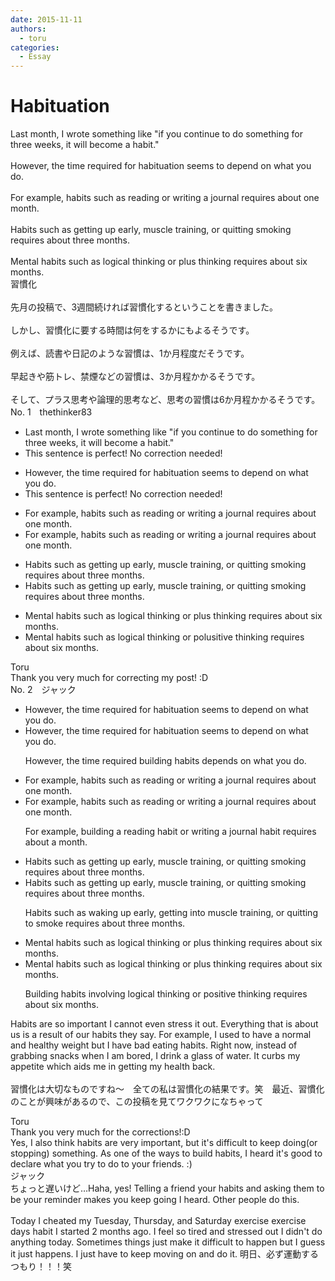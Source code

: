 ```yaml
---
date: 2015-11-11
authors:
  - toru
categories:
  - Essay
---
```


<h1 id="subject_show">Habituation</h1>
<div class="date" hidden>Nov 11, 2015 11:20</div>
<div id="post"><div id="body_show_ori">
Last month, I wrote something like "if you continue to do something for three weeks, it will become a habit."<br/><br/>However, the time required for habituation seems to depend on what you do.<br/><br/>For example, habits such as reading or writing a journal requires about one month.<br/><br/>Habits such as getting up early, muscle training, or quitting smoking requires about three months.<br/><br/>Mental habits such as logical thinking or plus thinking requires about six months.
</div></div>

<!-- more -->

<div id="post_ja"><div id="body_show_mo">
習慣化<br/><br/>先月の投稿で、3週間続ければ習慣化するということを書きました。<br/><br/>しかし、習慣化に要する時間は何をするかにもよるそうです。<br/><br/>例えば、読書や日記のような習慣は、1か月程度だそうです。<br/><br/>早起きや筋トレ、禁煙などの習慣は、3か月程かかるそうです。<br/><br/>そして、プラス思考や論理的思考など、思考の習慣は6か月程かかるそうです。
</div></div>
<div id="block"><div class="first_name"> No. 1　<span class="just_name">thethinker83</span></div><div id="block2">
<ul class="correction_field">
<li class="incorrect">Last month, I wrote something like "if you continue to do something for three weeks, it will become a habit."</li>
<li class="corrected perfect">This sentence is perfect! No correction needed!</li>
</ul>
<ul class="correction_field">
<li class="incorrect">However, the time required for habituation seems to depend on what you do.</li>
<li class="corrected perfect">This sentence is perfect! No correction needed!</li>
</ul>
<ul class="correction_field">
<li class="incorrect">For example, habits such as reading or writing a journal requires about one month.</li>
<li class="corrected correct">
For example, habits such as reading or writing a journal require<span class="f_gray"><span class="sline">s</span></span> about one month.
</li>
</ul>
<ul class="correction_field">
<li class="incorrect">Habits such as getting up early, muscle training, or quitting smoking requires about three months.</li>
<li class="corrected correct">
Habits such as getting up early, muscle training, or quitting smoking require<span class="f_gray"><span class="sline">s</span></span> about three months.
</li>
</ul>
<ul class="correction_field">
<li class="incorrect">Mental habits such as logical thinking or plus thinking requires about six months.</li>
<li class="corrected correct">
Mental habits such as logical thinking or p<span class="f_red">o</span><span class="f_gray"><span class="sline">lu</span></span>s<span class="f_red">itive</span> thinking require<span class="f_gray"><span class="sline">s</span></span> about six months.
</li>
</ul>
</div><div class="name"><span class="just_name">Toru</span><br>
Thank you very much for correcting my post! :D
</div>
</div>
<div id="block"><div class="first_name"> No. 2　<span class="just_name">ジャック</span></div><div id="block2">
<ul class="correction_field">
<li class="incorrect">However, the time required for habituation seems to depend on what you do.</li>
<li class="corrected correct">
However, the time required for habituation seems to depend on what you do.
<p class="correction_comment">However, the time required building habits depends on what you do.</p>
</li>
</ul>
<ul class="correction_field">
<li class="incorrect">For example, habits such as reading or writing a journal requires about one month.</li>
<li class="corrected correct">
For example, habits such as reading or writing a journal requires about one month.
<p class="correction_comment">For example, building a reading habit or writing a journal habit requires about a month.</p>
</li>
</ul>
<ul class="correction_field">
<li class="incorrect">Habits such as getting up early, muscle training, or quitting smoking requires about three months.</li>
<li class="corrected correct">
Habits such as getting up early, muscle training, or quitting smoking requires about three months.
<p class="correction_comment">Habits such as waking up early, getting into muscle training, or quitting to smoke requires about three months.</p>
</li>
</ul>
<ul class="correction_field">
<li class="incorrect">Mental habits such as logical thinking or plus thinking requires about six months.</li>
<li class="corrected correct">
Mental habits such as logical thinking or plus thinking requires about six months.
<p class="correction_comment">Building habits involving logical thinking or positive thinking requires about six months.</p>
</li>
</ul>
<p class="comment_small">
 Habits are so important I cannot even stress it out. Everything that is about us is a result of our habits they say. For example, I used to have a normal and healthy weight but I have bad eating habits. Right now, instead of grabbing snacks when I am bored, I drink a glass of water. It curbs my appetite which aids me in getting my health back.
 <br/>
 <br/>
 習慣化は大切なものですね〜　全ての私は習慣化の結果です。笑　最近、習慣化のことが興味があるので、この投稿を見てワクワクになちゃって
</p>

</div><div class="name"><span class="just_name">Toru</span><br>
Thank you very much for the corrections!:D<br/>Yes, I also think habits are very important, but it's difficult to keep doing(or stopping) something. As one of the ways to build habits, I heard it's good to declare what you try to do to your friends. :)
</div>
<div class="name"><span class="just_name">ジャック</span><br>
ちょっと遅いけど…Haha, yes! Telling a friend your habits and asking them to be your reminder makes you keep going I heard. Other people do this.<br/><br/>Today I cheated my Tuesday, Thursday, and Saturday exercise exercise days habit I started 2 months ago. I feel so tired and stressed out I didn't do anything today. Sometimes things just make it difficult to happen but I guess it just happens. I just have to keep moving on and do it. 明日、必ず運動するつもり！！！笑<br/>
</div>
</div>
